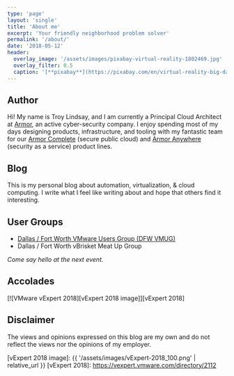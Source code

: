```yaml
---
type: 'page'
layout: 'single'
title: 'About me'
excerpt: 'Your friendly neighborhood problem solver'
permalink: '/about/'
date: '2018-05-12'
header:
  overlay_image: '/assets/images/pixabay-virtual-reality-1802469.jpg'
  overlay_filter: 0.5
  caption: '[**pixabay**](https://pixabay.com/en/virtual-reality-big-data-internet-1802469/)'
---
```

## Author

Hi!  My name is Troy Lindsay, and I am currently a Principal Cloud Architect at [Armor][Armor], an active cyber-security company.  I enjoy spending most of my days designing products, infrastructure, and tooling with my fantastic team for our [Armor Complete][Armor Complete] (secure public cloud) and [Armor Anywhere][Armor Anywhere] (security as a service) product lines.

## Blog

This is my personal blog about automation, virtualization, & cloud computing.  I write what I feel like writing about and hope that others find it interesting.

## User Groups

* [Dallas / Fort Worth VMware Users Group (DFW VMUG)][DFW VMUG]
* Dallas / Fort Worth vBrisket Meat Up Group

*Come say hello at the next event.*

## Accolades

[![VMware vExpert 2018][vExpert 2018 image]][vExpert 2018]

## Disclaimer

The views and opinions expressed on this blog are my own and do not reflect the views nor the opinions of my employer.

[Armor]: https://www.armor.com/
[Armor Complete]: https://www.armor.com/armor-complete-secure-hosting/
[Armor Anywhere]: https://www.armor.com/armor-anywhere-security/
[DFW VMUG]: https://community.vmug.com/communities/localcommunityhome?CommunityKey=728ccc0f-3171-43e8-8cbc-64119afb8c90
[vExpert 2018 image]: {{ '/assets/images/vExpert-2018_100.png' | relative_url }}
[vExpert 2018]: https://vexpert.vmware.com/directory/2112
